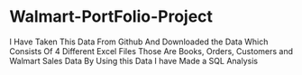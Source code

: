 # Walmart-PortFolio-Project
I Have Taken This Data From Github And Downloaded the Data Which Consists Of 4 Different Excel Files Those Are Books, Orders, Customers and Walmart Sales Data By Using this Data I have Made a SQL Analysis 
